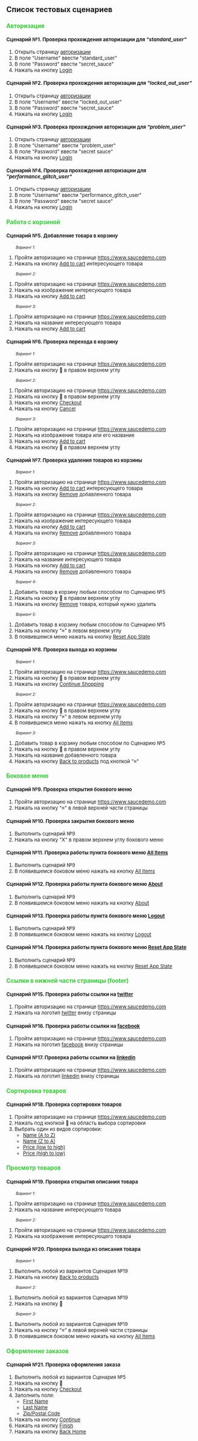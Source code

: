<font size=2> 

## Список тестовых сценариев

<font color=limegreen>  

### Авторизация </font>

#### Сценарий №1. Проверка прохождения авторизации для *"standard_user"*

1. Открыть страницу [авторизации](https://www.saucedemo.com "www.saucedemo.com")
2. В поле "Username" ввести "standard_user"
3. В поле "Password" ввести "secret_sauce"
4. Нажать на кнопку <u>Login</u>

#### Сценарий №2. Проверка прохождения авторизации для *"locked_out_user"*

1. Открыть страницу [авторизации](https://www.saucedemo.com "www.saucedemo.com")
2. В поле "Username" ввести "locked_out_user"
3. В поле "Password" ввести "secret_sauce"
4. Нажать на кнопку <u>Login</u>

#### Сценарий №3. Проверка прохождения авторизации для *"problem_user"*

1. Открыть страницу [авторизации](https://www.saucedemo.com "www.saucedemo.com")
2. В поле "Username" ввести "problem_user"
3. В поле "Password" ввести "secret sauce"
4. Нажать на кнопку <u>Login</u>

#### Сценарий №4. Проверка прохождения авторизации для *"performance_glitch_user"*

1. Открыть страницу [авторизации](https://www.saucedemo.com "www.saucedemo.com")
2. B поле "Username" ввести "performance_glitch_user"
3. В поле "Password" ввести "secret sauce"
4. Нажать на кнопку <u>Login</u>

<font color=limegreen>  

### Работа с корзиной</font>

#### Сценарий №5. Добавление товара в корзину

<font size=1> 

         *Вариант 1:*</font>
1. Пройти авторизацию на странице <https://www.saucedemo.com>
2. Нажать на кнопку <u>Add to cart</u> интересующего товара

<font size=1> 

         *Вариант 2:*</font>
1. Пройти авторизацию на странице <https://www.saucedemo.com>
2. Нажать на изображение интересующего товара
3. Нажать на кнопку <u>Add to cart</u>

<font size=1> 

         *Вариант 3:*</font>
1. Пройти авторизацию на странице <https://www.saucedemo.com>
2. Нажать на название интересующего товара
3. Нажать на кнопку <u>Add to cart</u>

#### Сценарий №6. Проверка перехода в корзину

<font size=1> 

         *Вариант 1:*</font>
1. Пройти авторизацию на странице <https://www.saucedemo.com>
2. Нажать на кнопку 🛒 в правом верхнем углу

<font size=1> 

         *Вариант 2:*</font>
1. Пройти авторизацию на странице <https://www.saucedemo.com>
2. Нажать на кнопку 🛒 в правом верхнем углу
3. Нажать на кнопку <u>Checkout</u>
4. Нажать на кнопку <u>Cancel</u>

<font size=1>

         *Вариант 3:*</font>
1. Пройти авторизацию на странице <https://www.saucedemo.com>
2. Нажать на изображение товара или его название
3. Нажать на кнопку <u>Add to cart</u>
4. Нажать на кнопку 🛒 в правом верхнем углу


#### Сценарий №7. Проверка удаления товаров из корзины

<font size=1> 

         *Вариант 1:*</font>
1. Пройти авторизацию на странице <https://www.saucedemo.com>
2. Нажать на кнопку <u>Add to cart</u> интересующего товара
3. Нажать на кнопку <u>Remove</u> добавленного товара

<font size=1> 

         *Вариант 2:*</font>
1. Пройти авторизацию на странице <https://www.saucedemo.com>
2. Нажать на изображение интересующего товара
3. Нажать на кнопку <u>Add to cart</u>
4. Нажать на кнопку <u>Remove</u> добавленного товара

<font size=1> 

         *Вариант 3:*</font>
1. Пройти авторизацию на странице <https://www.saucedemo.com>
2. Нажать на название интересующего товара
3. Нажать на кнопку <u>Add to cart</u>
4. Нажать на кнопку <u>Remove</u> добавленного товара

<font size=1> 

         *Вариант 4:*</font>
1. Добавить товар в корзину любым способом по Сценарию №5
2. Нажать на кнопку 🛒 в правом верхнем углу
3. Нажать на кнопку <u>Remove</u> товара, который нужно удалить

<font size=1> 

         *Вариант 5:*</font>
1. Добавить товар в корзину любым способом по Сценарию №5
2. Нажать на кнопку "≡" в левом верхнем углу
3. В появившемся меню нажать на кнопку <u>Reset App State</u>

#### Сценарий №8. Проверка выхода из корзины

<font size=1> 

         *Вариант 1:*</font>
1. Пройти авторизацию на странице <https://www.saucedemo.com>
2. Нажать на кнопку 🛒 в правом верхнем углу
3. Нажать на кнопку <u>Continue Shopping</u>

<font size=1> 

         *Вариант 2:*</font>
1. Пройти авторизацию на странице <https://www.saucedemo.com>
2. Нажать на кнопку 🛒 в правом верхнем углу
3. Нажать на кнопку "≡" в левом верхнем углу
4. В появившемся меню нажать на кнопку <u>All Items</u>

<font size=1> 

         *Вариант 3:*</font>
1. Добавить товар в корзину любым способом по Сценарию №5
2. Нажать на кнопку <font size=2>🛒</font> в правом верхнем углу
3. Нажать на название добавленного товара
4. Нажать на кнопку <u>Back to products</u> под кнопкой "≡"

<font color=limegreen> 

### Боковое меню</font>

#### Сценарий №9. Проверка открытия бокового меню

1. Пройти авторизацию на странице <https://www.saucedemo.com>
2. Нажать на кнопку "≡" в левой верхней части страницы

#### Сценарий №10. Проверка закрытия бокового меню

1. Выполнить сценарий №9
2. Нажать на кнопку "Х" в правом верхнем углу бокового меню

#### Сценарий №11. Проверка работы пункта бокового меню <u>All Items</u>

1. Выполнить сценарий №9
2. В появившемся боковом меню нажать на кнопку <u>All Items</u>

#### Сценарий №12. Проверка работы пункта бокового меню <u>About</u>

1. Выполнить сценарий №9
2. В появившемся боковом меню нажать на кнопку <u>About</u>

#### Сценарий №13. Проверка работы пункта бокового меню <u>Logout</u>

1. Выполнить сценарий №9
2. В появившемся боковом меню нажать на кнопку <u>Logout</u>

#### Сценарий №14. Проверка работы пункта бокового меню <u>Reset App State</u>

1. Выполнить сценарий №9
2. В появившемся боковом меню нажать на кнопку <u>Reset App State</u>

<font color=limegreen> 

### Ссылки в нижней части страницы (footer)</font>

#### Сценарий №15. Проверка работы ссылки на <u>twitter</u> 

1. Пройти авторизацию на странице <https://www.saucedemo.com>
2. Нажать на логотип <u>twitter</u> внизу страницы

#### Сценарий №16. Проверка работы ссылки на <u>facebook</u>

1. Пройти авторизацию на странице <https://www.saucedemo.com>
2. Нажать на логотип <u>facebook</u> внизу страницы

#### Сценарий №17. Проверка работы ссылки на <u>linkedin</u>

1. Пройти авторизацию на странице <https://www.saucedemo.com>
2. Нажать на логотип <u>linkedin</u> внизу страницы

<font color=limegreen> 

### Сортировка товаров</font>

#### Сценарий №18. Проверка сортировки товаров

1. Пройти авторизацию на странице <https://www.saucedemo.com>
2. Нажать под кнопкой 🛒 на область выбора сортировки
3. Выбрать один из видов сортировки:
	- <u>Name (A to Z)</u>
	- <u>Name (Z to A)</u>
	- <u>Price (low to high)</u>
	- <u>Price (high to low)</u>

<font color=limegreen> 

### Просмотр товаров</font>

#### Сценарий №19. Проверка открытия описания товара

<font size=1> 

         *Вариант 1:*</font>
1. Пройти авторизацию на странице <https://www.saucedemo.com>
2. Нажать на название интересующего товара

<font size=1> 

         *Вариант 2:*</font>
1. Пройти авторизацию на странице <https://www.saucedemo.com>
2. Нажать на изображение интересующего товара

#### Сценарий №20. Проверка выхода из описания товара

<font size=1> 

         *Вариант 1:*</font>
1. Выполнить любой из вариантов Сценария №19
2. Нажать на кнопку <u>Back to products</u>

<font size=1> 

         *Вариант 2:*</font>
1. Выполнить любой из вариантов Сценария №19
2. Нажать на кнопку 🛒

<font size=1> 

         *Вариант 3:*</font>
1. Выполнить любой из вариантов Сценария №19
2. Нажать на кнопку "≡" в левой верхней части страницы
3. В появившемся боковом меню нажать на кнопку <u>All Items</u>

<font color=limegreen> 

### Оформление заказов</font>

#### Сценарий №21. Проверка оформления заказа

1. Выполнить любой из вариантов Сценария №5
2. Нажать на кнопку 🛒
3. Нажать на кнопку <u>Checkout</u>
4. Заполнить поля:
	- <u>First Name</u>
	- <u>Last Name</u>
	- <u>Zip/Postal Code</u>
5. Нажать на кнопку <u>Continue</u>
6. Нажать на кнопку <u>Finish</u>
7. Нажать на кнопку <u>Back Home</u>